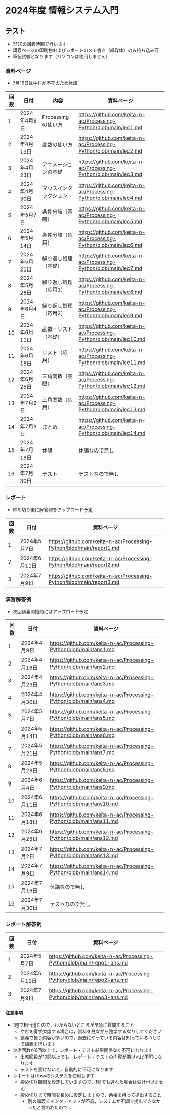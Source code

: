 # 2024年度 情報システム入門

## テスト
- 7/30の講義時間で行います
- 講義ページの印刷物およびレポートのメモ書き（紙媒体）のみ持ち込み可
- 筆記試験となります（パソコンは使用しません）

### 資料ページ
- 7月16日は中村が不在のため休講
  
| 回数 | 日付         | 内容 | 資料ページ | 
|---|------------|------|---| 
| 1 | 2024年4月9日 | Processingの使い方 | https://github.com/keita-n-ac/Processing-Python/blob/main/lec1.md  | 
| 2 | 2024年4月16日 | 変数の使い方 | https://github.com/keita-n-ac/Processing-Python/blob/main/lec2.md  | 
| 3 | 2024年4月23日 | アニメーションの基礎 | https://github.com/keita-n-ac/Processing-Python/blob/main/lec3.md | 
| 4 | 2024年4月30日 | マウスインタラクション | https://github.com/keita-n-ac/Processing-Python/blob/main/lec4.md | 
| 5 | 2024年5月7日 | 条件分岐（基礎） | https://github.com/keita-n-ac/Processing-Python/blob/main/lec5.md | 
| 6 | 2024年5月14日 | 条件分岐（応用） | https://github.com/keita-n-ac/Processing-Python/blob/main/lec6.md | 
| 7 | 2024年5月21日 | 繰り返し処理（基礎） | https://github.com/keita-n-ac/Processing-Python/blob/main/lec7.md | 
| 8 | 2024年5月28日 | 繰り返し処理（応用1） | https://github.com/keita-n-ac/Processing-Python/blob/main/lec8.md | 
| 9 | 2024年6月4日 | 繰り返し処理（応用2） | https://github.com/keita-n-ac/Processing-Python/blob/main/lec9.md | 
| 10 | 2024年6月11日 | 乱数・リスト（基礎） | https://github.com/keita-n-ac/Processing-Python/blob/main/lec10.md | 
| 11 | 2024年6月18日 | リスト（応用） | https://github.com/keita-n-ac/Processing-Python/blob/main/lec11.md | 
| 12 | 2024年6月25日 | 三角関数（基礎）  | https://github.com/keita-n-ac/Processing-Python/blob/main/lec12.md | 
| 13 | 2024年7月2日 | 三角関数（応用） | https://github.com/keita-n-ac/Processing-Python/blob/main/lec13.md | 
| 14 | 2024年7月9日 | まとめ | https://github.com/keita-n-ac/Processing-Python/blob/main/lec14.md |
| 15 | 2024年7月16日 | 休講 | 休講なので無し | 
| 16 | 2024年7月30日 | テスト | テストなので無し | 

### レポート
- 締め切り後に解答例をアップロード予定

| 回数 | 日付         | 資料ページ | 
|---|------------|------| 
| 1 | 2024年5月7日 | https://github.com/keita-n-ac/Processing-Python/blob/main/report1.md | 
| 2 | 2024年6月11日 | https://github.com/keita-n-ac/Processing-Python/blob/main/report2.md | 
| 3 | 2024年7月9日 | https://github.com/keita-n-ac/Processing-Python/blob/main/report3.md | 

### 演習解答例
- 次回講義開始前にはアップロード予定

| 回数 | 日付         | 資料ページ | 
|---|------------|------| 
| 1 | 2024年4月9日 | https://github.com/keita-n-ac/Processing-Python/blob/main/ans1.md | 
| 2 | 2024年4月16日 | https://github.com/keita-n-ac/Processing-Python/blob/main/ans2.md | 
| 3 | 2024年4月23日 | https://github.com/keita-n-ac/Processing-Python/blob/main/ans3.md | 
| 4 | 2024年4月30日 | https://github.com/keita-n-ac/Processing-Python/blob/main/ans4.md | 
| 5 | 2024年5月7日 | https://github.com/keita-n-ac/Processing-Python/blob/main/ans5.md | 
| 6 | 2024年5月14日 | https://github.com/keita-n-ac/Processing-Python/blob/main/ans6.md | 
| 7 | 2024年5月21日 | https://github.com/keita-n-ac/Processing-Python/blob/main/ans7.md | 
| 8 | 2024年5月28日 | https://github.com/keita-n-ac/Processing-Python/blob/main/ans8.md | 
| 9 | 2024年6月4日  | https://github.com/keita-n-ac/Processing-Python/blob/main/ans9.md | 
| 10 | 2024年6月11日  | https://github.com/keita-n-ac/Processing-Python/blob/main/ans10.md | 
| 11 | 2024年6月18日  | https://github.com/keita-n-ac/Processing-Python/blob/main/ans11.md | 
| 12 | 2024年6月25日  | https://github.com/keita-n-ac/Processing-Python/blob/main/ans12.md | 
| 13 | 2024年7月2日 | https://github.com/keita-n-ac/Processing-Python/blob/main/ans13.md | 
| 14 | 2024年7月9日 | https://github.com/keita-n-ac/Processing-Python/blob/main/ans14.md  | 
| 15 | 2024年7月16日 | 休講なので無し | 
| 16 | 2024年7月30日 | テストなので無し | 

### レポート解答例
| 回数 | 日付         | 資料ページ | 
|---|------------|------| 
| 1 | 2024年5月7日 | https://github.com/keita-n-ac/Processing-Python/blob/main/repo1-ans.md | 
| 2 | 2024年6月11日 | https://github.com/keita-n-ac/Processing-Python/blob/main/repo2-ans.md | 
| 3 | 2024年7月9日 | https://github.com/keita-n-ac/Processing-Python/blob/main/repo3-ans.md | 

#### 注意事項
- 1週で相当進むので，わからないところが早急に質問すること
  - やむを得ず欠席する場合は，資料を見ながら独学するなりしてください
  - 講義で扱う内容が多いので，過去にやっている内容は知っているつもりで講義を行います
- 欠席回数が6回以上で，レポート・テスト結果関係なく不可になります
  - 出席回数が10回以上でも，レポート・テストの内容が悪ければ不可になります
  - テストを受けないと，自動的に不可になります
- レポートはiTossのシステムを使用します
  - 締め切り期限を設定していますので，1秒でも遅れた場合は受け付けません
  - 締め切りまで時間を長めに設定しますので，余裕を持って提出すること
    - 別の講義でインターネットが不調，システムが不調で提出できなかったと言われたので…  
